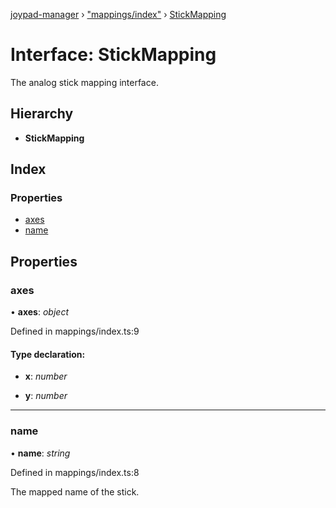 [joypad-manager](../README.md) › ["mappings/index"](../modules/_mappings_index_.md) › [StickMapping](_mappings_index_.stickmapping.md)

# Interface: StickMapping

The analog stick mapping interface.

## Hierarchy

* **StickMapping**

## Index

### Properties

* [axes](_mappings_index_.stickmapping.md#axes)
* [name](_mappings_index_.stickmapping.md#name)

## Properties

###  axes

• **axes**: *object*

Defined in mappings/index.ts:9

#### Type declaration:

* **x**: *number*

* **y**: *number*

___

###  name

• **name**: *string*

Defined in mappings/index.ts:8

The mapped name of the stick.
